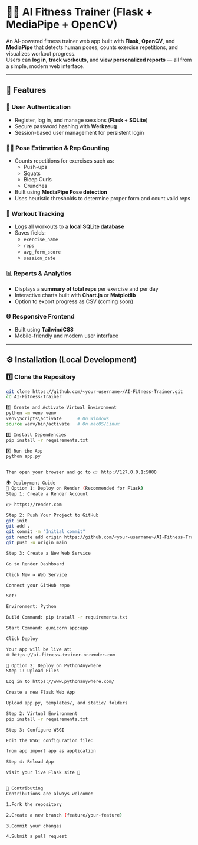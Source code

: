 # 🏋️‍♂️ AI Fitness Trainer (Flask + MediaPipe + OpenCV)

An AI-powered fitness trainer web app built with **Flask**, **OpenCV**, and **MediaPipe** that detects human poses, counts exercise repetitions, and visualizes workout progress.  
Users can **log in**, **track workouts**, and **view personalized reports** — all from a simple, modern web interface.

---

## 🚀 Features

### 🔐 User Authentication
- Register, log in, and manage sessions (**Flask + SQLite**)
- Secure password hashing with **Werkzeug**
- Session-based user management for persistent login

### 🧍‍♂️ Pose Estimation & Rep Counting
- Counts repetitions for exercises such as:
  - Push-ups
  - Squats
  - Bicep Curls
  - Crunches
- Built using **MediaPipe Pose detection**
- Uses heuristic thresholds to determine proper form and count valid reps

### 💾 Workout Tracking
- Logs all workouts to a **local SQLite database**
- Saves fields:
  - `exercise_name`
  - `reps`
  - `avg_form_score`
  - `session_date`

### 📊 Reports & Analytics
- Displays a **summary of total reps** per exercise and per day
- Interactive charts built with **Chart.js** or **Matplotlib**
- Option to export progress as CSV (coming soon)

### 🌐 Responsive Frontend
- Built using **TailwindCSS**
- Mobile-friendly and modern user interface

---

## ⚙️ Installation (Local Development)

### 1️⃣ Clone the Repository
```bash
git clone https://github.com/<your-username>/AI-Fitness-Trainer.git
cd AI-Fitness-Trainer

2️⃣ Create and Activate Virtual Environment
python -m venv venv
venv\Scripts\activate      # On Windows
source venv/bin/activate   # On macOS/Linux

3️⃣ Install Dependencies
pip install -r requirements.txt

4️⃣ Run the App
python app.py


Then open your browser and go to 👉 http://127.0.0.1:5000

🌍 Deployment Guide
🔹 Option 1: Deploy on Render (Recommended for Flask)
Step 1: Create a Render Account

👉 https://render.com

Step 2: Push Your Project to GitHub
git init
git add .
git commit -m "Initial commit"
git remote add origin https://github.com/<your-username>/AI-Fitness-Trainer.git
git push -u origin main

Step 3: Create a New Web Service

Go to Render Dashboard

Click New → Web Service

Connect your GitHub repo

Set:

Environment: Python

Build Command: pip install -r requirements.txt

Start Command: gunicorn app:app

Click Deploy

Your app will be live at:
🌐 https://ai-fitness-trainer.onrender.com

🔹 Option 2: Deploy on PythonAnywhere
Step 1: Upload Files

Log in to https://www.pythonanywhere.com/

Create a new Flask Web App

Upload app.py, templates/, and static/ folders

Step 2: Virtual Environment
pip install -r requirements.txt

Step 3: Configure WSGI

Edit the WSGI configuration file:

from app import app as application

Step 4: Reload App

Visit your live Flask site 🎉


🤝 Contributing
Contributions are always welcome!

1.Fork the repository

2.Create a new branch (feature/your-feature)

3.Commit your changes

4.Submit a pull request

